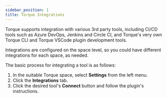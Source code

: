 ```yaml
---
sidebar_position: 1
title: Torque Integrations
---
```


Torque supports integration with various 3rd party tools, including CI/CD tools such as Azure DevOps, Jenkins and Circle CI, and Torque's very own Torque CLI and Torque VSCode plugin development tools.

Integrations are configured on the space level, so you could have different integrations for each space, as needed.

The basic process for integrating a tool is as follows:

1. In the suitable Torque space, select **Settings** from the left menu.
2. Click the **Integrations** tab.
3. Click the desired tool's **Connect** button and follow the plugin's instructions. 